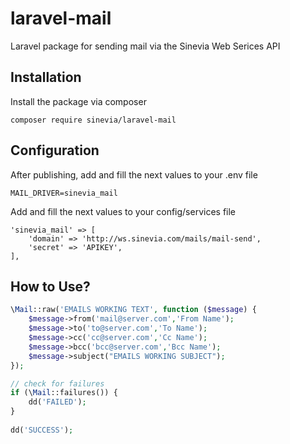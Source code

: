 # laravel-mail

Laravel package for sending mail via the Sinevia Web Serices API

## Installation ##

Install the package via composer

```
composer require sinevia/laravel-mail
```

## Configuration ##

After publishing, add and fill the next values to your .env file

```
MAIL_DRIVER=sinevia_mail
```

Add and fill the next values to your config/services file

```
'sinevia_mail' => [
    'domain' => 'http://ws.sinevia.com/mails/mail-send',
    'secret' => 'APIKEY',
],
```

## How to Use? ##

```php
\Mail::raw('EMAILS WORKING TEXT', function ($message) {
    $message->from('mail@server.com','From Name');
    $message->to('to@server.com','To Name');
    $message->cc('cc@server.com','Cc Name');
    $message->bcc('bcc@server.com','Bcc Name');
    $message->subject("EMAILS WORKING SUBJECT");
});

// check for failures
if (\Mail::failures()) {
    dd('FAILED');
}
        
dd('SUCCESS');
```
